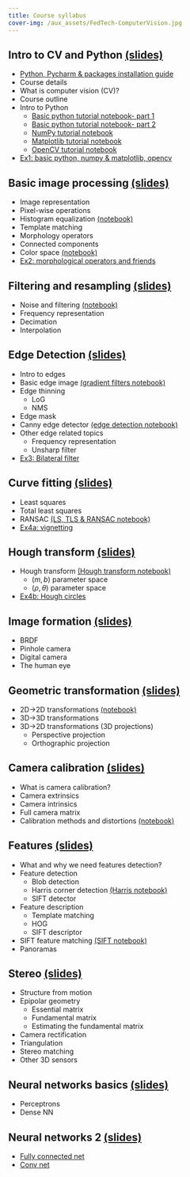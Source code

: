 ```yaml
---
title: Course syllabus
cover-img: /aux_assets/FedTech-ComputerVision.jpg
---
```


## **Intro to CV and Python** [(slides)](/pages/c_01_intro_to_CV_and_Python/class_slides.html)

- [Python, Pycharm & packages installation guide](/pages/python_pycharm_installation/python_pycharm_installation/)
- Course details
- What is computer vision (CV)?
- Course outline
- Intro to Python
  - [Basic python tutorial notebook- part 1](/pages/c_01_intro_to_CV_and_Python/basic_python_tutorial_nb/)
  - [Basic python tutorial notebook- part 2](/pages/c_01_intro_to_CV_and_Python/basic_python_tutorial_part_2_nb/)
  - [NumPy tutorial notebook](/pages/c_01_intro_to_CV_and_Python/NumPy_tutorial_nb/)
  - [Matplotlib tutorial notebook](/pages/c_01_intro_to_CV_and_Python/Matplotlib_tutorial_nb/)
  - [OpenCV tutorial notebook](/pages/c_01_intro_to_CV_and_Python/OpenCV_tutorial_nb/)
- [Ex1: basic python, numpy & matplotlib, opencv](/pages/c_01_intro_to_CV_and_Python/ex1/)


## **Basic image processing** [(slides)](/pages/c_02a_basic_image_processing/class_slides.html)

- Image representation
- Pixel-wise operations
- Histogram equalization [(notebook)](/pages/c_02a_basic_image_processing/histogram_equalization_nb/)
- Template matching
- Morphology operators
- Connected components
- Color space [(notebook)](/pages/c_02a_basic_image_processing/hsv_nb/)
- [Ex2: morphological operators and friends](/pages/c_02a_basic_image_processing/ex2/)


## **Filtering and resampling** [(slides)](/pages/c_02b_filtering_and_resampling/class_slides.html)

- Noise and filtering [(notebook)](/pages/c_02b_filtering_and_resampling/noise_and_filtering_nb/)
- Frequency representation
- Decimation
- Interpolation 



## **Edge Detection** [(slides)](/pages/c_03_edge_detection/class_slides.html)
- Intro to edges
- Basic edge image [(gradient filters notebook)](/pages/c_03_edge_detection/gradient_filters_nb/)
- Edge thinning
  - LoG
  - NMS
- Edge mask
- Canny edge detector [(edge detection notebook)](/pages/c_03_edge_detection/edge_detection_nb/)
- Other edge related topics
  - Frequency representation
  - Unsharp filter
- [Ex3: Bilateral filter](/pages/c_03_edge_detection/ex3/)

## **Curve fitting** [(slides)](/pages/c_04a_curve_fitting/class_slides.html)
- Least squares
- Total least squares
- RANSAC [(LS, TLS & RANSAC notebook)](/pages/c_04a_curve_fitting/least_squares_nb/)
- [Ex4a: vignetting](/pages/c_04a_curve_fitting/ex4a/)

## **Hough transform** [(slides)](/pages/c_04b_hough_transform/class_slides.html)
- Hough transform [(Hough transform notebook)](/pages/c_04b_hough_transform/hough_transform_nb/)
  - $(m,b)$ parameter space
  - $(\rho,\theta)$ parameter space
- [Ex4b: Hough circles](/pages/c_04b_hough_transform/ex4b/)



## **Image formation** [(slides)](/pages/c_05_image_formation/class_slides.html)

- BRDF
- Pinhole camera
- Digital camera
- The human eye


## **Geometric transformation** [(slides)](/pages/c_06_geometric_transformation/class_slides.html)

- 2D->2D transformations [(notebook)](/pages/c_06_geometric_transformation/image_transformation_nb/)
- 3D->3D transformations
- 3D->2D transformations (3D projections)
  - Perspective projection
  - Orthographic projection


## **Camera calibration** [(slides)](/pages/c_07_camera_calibration/class_slides.html)

- What is camera calibration?
- Camera extrinsics
- Camera intrinsics
- Full camera matrix
- Calibration methods and distortions [(notebook)](/pages/c_07_camera_calibration/multi_plane_calib_nb/)



## **Features** [(slides)](/pages/c_08_features/class_slides.html)

- What and why we need features detection?
- Feature detection
  - Blob detection
  - Harris corner detection [(Harris notebook)](/pages/c_08_features/harris_nb/)
  - SIFT detector 
- Feature description
  - Template matching
  - HOG
  - SIFT descriptor
- SIFT feature matching [(SIFT notebook)](/pages/c_08_features/sift_nb/)
- Panoramas



## **Stereo** [(slides)](/pages/c_09_stereo/class_slides.html)

- Structure from motion
- Epipolar geometry
     - Essential matrix
     - Fundamental matrix
     - Estimating the fundamental matrix
- Camera rectification
- Triangulation
- Stereo matching
- Other 3D sensors





## **Neural networks basics** [(slides)](/pages/c_10_neural_networks_basics/class_slides.html)

- Perceptrons
- Dense NN



## **Neural networks 2** [(slides)](/pages/c_11_neural_networks_2/class_slides.html)

- [Fully connected net](/pages/c_11_neural_networks_2/fully_connected_nb/)
- [Conv net](/pages/c_11_neural_networks_2/conv_nn_nb/)



